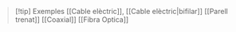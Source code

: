 


>[!tip] Exemples
>[[Cable elèctric]], [[Cable elèctric|bifilar]]
>[[Parell trenat]]
>[[Coaxial]]
>[[Fibra Optica]]

